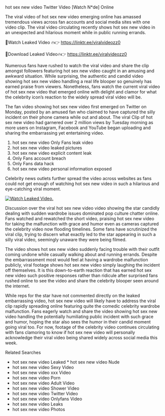 ﻿hot sex new video Twitter Video [Watch N*de] Online

The viral video of ﻿hot sex new video emerging online has amassed tremendous views across fan accounts and social media sites with one video clip. The viral video circulating recently shows ﻿hot sex new video in an unexpected and hilarious moment while in public running errands. 

🔴Watch Leaked Video 🔥👉  https://linktr.ee/viralvideozz0 

🔴Download Leaked Video🔥👉  https://linktr.ee/viralvideozz0 

Numerous fans have rushed to watch the viral video and share the clip amongst followers featuring ﻿hot sex new video caught in an amusing and awkward situation. While surprising, the authentic and candid video showing ﻿hot sex new video handling a real life blooper so genuinely has earned praise from viewers. Nonetheless, fans watch the current viral video of ﻿hot sex new video that emerged online with delight and clamor for what the celebrity icon’s reaction to the widely spread viral video will be.

The fan video showing ﻿hot sex new video first emerged on Twitter on Monday, posted by an amused fan who claimed to have captured the silly incident on their phone camera while out and about. The viral Clip of ﻿hot sex new video had garnered over 2 million views by Tuesday morning as more users on Instagram, Facebook and YouTube began uploading and sharing the embarrassing yet entertaining video. 

1. ﻿hot sex new video Only Fans leak video
2. ﻿hot sex new video leaked pictures
3. ﻿hot sex new video explicit content leak
4. Only Fans account breach
5. Only Fans data hack
6. ﻿hot sex new video personal information exposed

Celebrity news outlets further spread the video across websites as fans could not get enough of watching ﻿hot sex new video in such a hilarious and eye-catching viral moment. 

[![Watch Leaked Video.](https://miro.medium.com/v2/resize:fit:828/format:webp/1*cilzJN44JGOrTw9NJCrNHA.gif "Watch Leaked Video")](https://linktr.ee/viralvideozz0)

Discussion over the viral ﻿hot sex new video video showing the star candidly dealing with sudden wardrobe issues dominated pop culture chatter online. Fans watched and rewatched the short video, praising ﻿hot sex new video for taking the malfunction with grace and humor even as cameras captured the celebrity video now flooding timelines. Some fans have scrutinized the viral clip, trying to discern what exactly led to the star appearing in such a silly viral video, seemingly unaware they were being filmed.

The video shows ﻿hot sex new video suddenly facing trouble with their outfit coming undone while casually walking about and running errands. Despite the embarrassment most would feel at having a wardrobe malfunction publicly, viral footage shows ﻿hot sex new video simply laughing the incident off themselves. It is this down-to-earth reaction that has earned ﻿hot sex new video such positive responses rather than ridicule after surprised fans rushed online to see the video and share the celebrity blooper seen around the internet.  

While reps for the star have not commented directly on the leaked embarrassing video, ﻿hot sex new video will likely have to address the viral clip rapidly spreading online featuring quite the comedic celebrity wardrobe malfunction. Fans eagerly watch and share the video showing ﻿hot sex new video handling the potentially humiliating public incident with such grace and humor, hoping the star also sees the humor in their candid moment going viral too. For now, footage of the celebrity video continues circulating with fans clamoring to know if ﻿hot sex new video will personally acknowledge their viral video being shared widely across social media this week.

Related Searches
* ﻿hot sex new video Leaked
﻿* hot sex new video Nude
* ﻿hot sex new video Sexy Video
* ﻿hot sex new video xxx Video
* ﻿hot sex new video Porn
* ﻿hot sex new video Adult Video
* ﻿hot sex new video Shower Video
* ﻿hot sex new video Twitter Video
* ﻿hot sex new video Onlyfans Video
* ﻿hot sex new video Leaks
* ﻿hot sex new video Photos